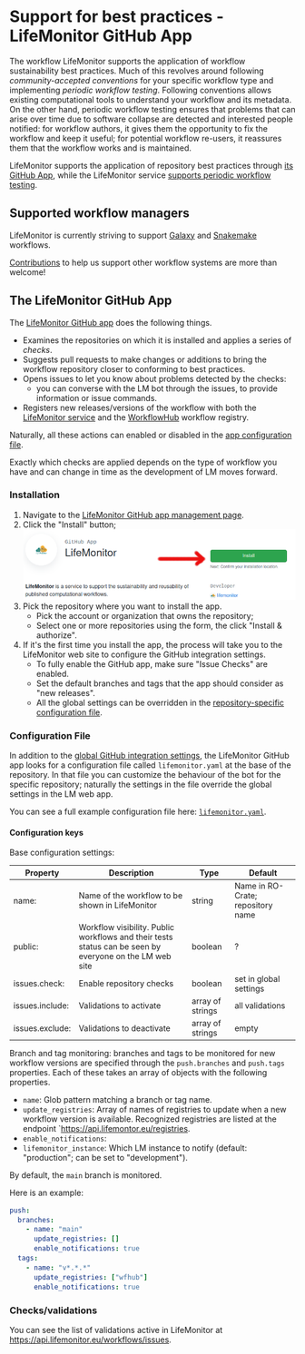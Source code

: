 # Support for best practices - LifeMonitor GitHub App

The workflow LifeMonitor supports the application of workflow sustainability
best practices.  Much of this revolves around following *community-accepted
conventions* for your specific workflow type and implementing *periodic workflow
testing*. Following conventions allows existing computational tools to understand
your workflow and its metadata. On the other hand, periodic workflow testing
ensures that problems that can arise over time due to software collapse are
detected and interested people notified: for workflow authors, it gives them the
opportunity to fix the workflow and keep it useful; for potential workflow
re-users, it reassures them that the workflow works and is maintained.

LifeMonitor supports the application of repository best practices through [its
GitHub App](#the-lifemonitor-github-app), while the LifeMonitor service [supports
periodic workflow testing](./lm_test_monitoring).

## Supported workflow managers

LifeMonitor is currently striving to support
[Galaxy](https://galaxyproject.org/) and
[Snakemake](https://snakemake.readthedocs.io/en/stable/) workflows.

[Contributions](https://github.com/crs4/life_monitor/pulls) to help us support
other workflow systems are more than welcome!

## The LifeMonitor GitHub App

The [LifeMonitor GitHub app](https://github.com/apps/lifemonitor) does the
following things.

* Examines the repositories on which it is installed and applies a series of
  *checks*.
* Suggests pull requests to make changes or additions to bring the workflow
  repository closer to conforming to best practices.
* Opens issues to let you know about problems detected by the checks:
  * you can converse with the LM bot through the issues, to provide
    information or issue commands.
* Registers new releases/versions of the workflow with both the [LifeMonitor
  service](https://app.lifemonitor.eu/) and the
  [WorkflowHub](https://workflowhub.eu/) workflow registry.

Naturally, all these actions can enabled or disabled in the [app configuration
file](#configuration-file).

Exactly which checks are applied depends on the type of workflow you have and
can change in time as the development of LM moves forward.

### Installation

1. Navigate to the [LifeMonitor GitHub app management
   page](https://github.com/apps/lifemonitor).
2. Click the "Install" button;
    ![LM App Install button](./images/lm_gh_app_install_button_with_arrow.png)
3. Pick the repository where you want to install the app.
    * Pick the account or organization that owns the repository;
    * Select one or more repositories using the form, the click "Install &
      authorize".
4. If it's the first time you install the app, the process will take you to the
   LifeMonitor web site to configure the GitHub integration settings.
    * To fully enable the GitHub app, make sure "Issue Checks" are enabled.
    * Set the default branches and tags that the app should consider as "new
      releases".
    * All the global settings can be overridden in the [repository-specific
      configuration file](#configuration-file).

### Configuration File

In addition to the [global GitHub integration
settings](https://api.lifemonitor.eu/profile?currentView=githubSettingsTab), the
LifeMonitor GitHub app looks for a configuration file called `lifemonitor.yaml`
at the base of the repository.  In that file you can customize the behaviour of
the bot for the specific repository; naturally the settings in the file override
the global settings in the LM web app.

You can see a full example configuration file here: [`lifemonitor.yaml`](./lifemonitor.yaml).

#### Configuration keys

Base configuration settings:

| Property | Description | Type | Default |
|----------|-------------|------|---------|
| name: | Name of the workflow to be shown in LifeMonitor | string | Name in RO-Crate; repository name |
| public: | Workflow visibility. Public workflows and their tests status can be seen by everyone on the LM web site | boolean | ? |
| issues.check: | Enable repository checks | boolean | set in global settings |
| issues.include: | Validations to activate | array of strings | all validations |
| issues.exclude: | Validations to deactivate | array of strings | empty |

Branch and tag monitoring: branches and tags to be monitored for new workflow
versions are specified through the `push.branches` and `push.tags` properties.
Each of these takes an array of objects with the following properties.

* `name`: Glob pattern matching a branch or tag name.
* `update_registries`: Array of names of registries to update when a new
    workflow version is available. Recognized registries are listed at the
    endpoint `<https://api.lifemontor.eu/registries>.
* `enable_notifications`:  
* `lifemonitor_instance`:  Which LM instance to notify (default: "production";
    can be set to "development").

By default, the `main` branch is monitored.

Here is an example:

```yaml
push:
  branches:
    - name: "main"
      update_registries: []
      enable_notifications: true
  tags:
    - name: "v*.*.*"
      update_registries: ["wfhub"]
      enable_notifications: true
```

### Checks/validations

You can see the list of validations active in LifeMonitor at
<https://api.lifemonitor.eu/workflows/issues>.

